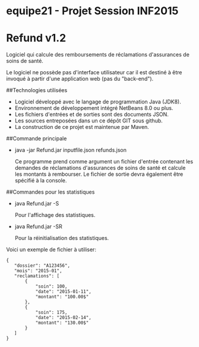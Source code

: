 # equipe21 - Projet Session INF2015
# Refund v1.2

Logiciel qui calcule des remboursements de réclamations d'assurances de soins de santé.

Le logiciel ne possède pas d'interface utilisateur car il est destiné à être invoqué à partir d'une
application web (pas du "back-end").

##Technologies utilisées
- Logiciel développé avec le langage de programmation Java (JDK8).
- Environnement de développement intégré NetBeans 8.0 ou plus.
- Les fichiers d'entrées et de sorties sont des documents JSON.
- Les sources entreposées dans un ce dépôt GIT sous github.
- La construction de ce projet est maintenue par Maven.

##Commande principale

 - java -jar Refund.jar inputfile.json refunds.json

	Ce programme prend comme argument un fichier d'entrée contenant les demandes de réclamations d'assurances de soins de santé et calcule les montants à rembourser. Le fichier de sortie devra également être spécifié à la console.

##Commandes pour les statistiques

 - java Refund.jar -S 

	Pour l'affichage des statistiques.

 - java Refund.jar -SR

	Pour la réinitialisation des statistiques.

Voici un exemple de fichier à utiliser:
 ```
{
    "dossier": "A123456",
    "mois": "2015-01",
    "reclamations": [
        {
            "soin": 100,
            "date": "2015-01-11",
            "montant": "100.00$"
        },
        {
            "soin": 175,
            "date": "2015-02-14",
            "montant": "130.00$"
        }
    ]
}
